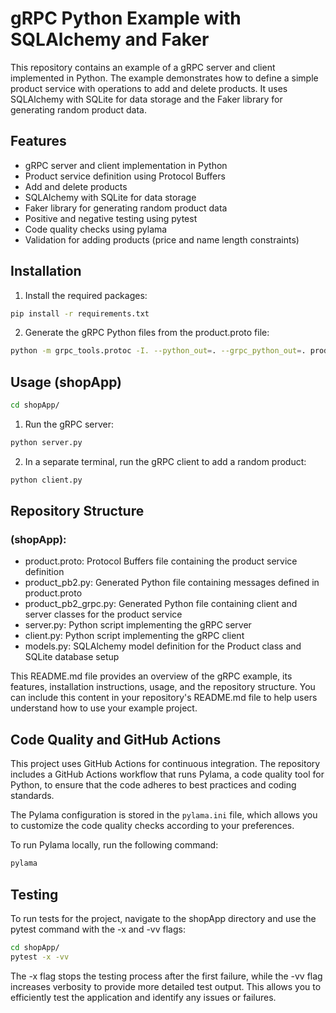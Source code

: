 # gRPC Python Example with SQLAlchemy and Faker

This repository contains an example of a gRPC server and client implemented in Python. The example demonstrates how to define a simple product service with operations to add and delete products. It uses SQLAlchemy with SQLite for data storage and the Faker library for generating random product data.

## Features

- gRPC server and client implementation in Python
- Product service definition using Protocol Buffers
- Add and delete products
- SQLAlchemy with SQLite for data storage
- Faker library for generating random product data
- Positive and negative testing using pytest
- Code quality checks using pylama
- Validation for adding products (price and name length constraints)

## Installation

1. Install the required packages:

```bash
pip install -r requirements.txt
```

2. Generate the gRPC Python files from the product.proto file:

```bash
python -m grpc_tools.protoc -I. --python_out=. --grpc_python_out=. product.proto
```

## Usage (shopApp)

```bash
cd shopApp/
```  

1. Run the gRPC server:
```bash
python server.py
```

2. In a separate terminal, run the gRPC client to add a random product:

```bash
python client.py
```

## Repository Structure

### (shopApp):

- product.proto: Protocol Buffers file containing the product service definition
- product_pb2.py: Generated Python file containing messages defined in product.proto
- product_pb2_grpc.py: Generated Python file containing client and server classes for the product service
- server.py: Python script implementing the gRPC server
- client.py: Python script implementing the gRPC client
- models.py: SQLAlchemy model definition for the Product class and SQLite database setup


This README.md file provides an overview of the gRPC example, its features, installation instructions, usage, and the repository structure. You can include this content in your repository's README.md file to help users understand how to use your example project.

## Code Quality and GitHub Actions

This project uses GitHub Actions for continuous integration. The repository includes a GitHub Actions workflow that runs Pylama, a code quality tool for Python, to ensure that the code adheres to best practices and coding standards.

The Pylama configuration is stored in the `pylama.ini` file, which allows you to customize the code quality checks according to your preferences.

To run Pylama locally, run the following command:

```bash
pylama
```

## Testing
To run tests for the project, navigate to the shopApp directory and use the pytest command with the -x and -vv flags:

```bash
cd shopApp/
pytest -x -vv
```

The -x flag stops the testing process after the first failure, while the -vv flag increases verbosity to provide more detailed test output. This allows you to efficiently test the application and identify any issues or failures.
